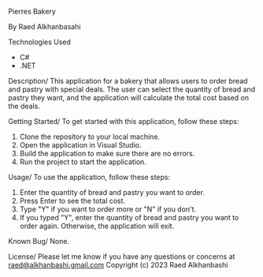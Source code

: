 Pierres Bakery

By Raed Alkhanbasahi

Technologies Used
* C#
* .NET

Description/
This application for a bakery that allows users to order bread and pastry with special deals. The user can select the quantity of bread and pastry they want, and the application will calculate the total cost based on the deals. 

Getting Started/
To get started with this application, follow these steps:
1. Clone the repository to your local machine.
2. Open the application in Visual Studio.
3. Build the application to make sure there are no errors.
4. Run the project to start the application.

Usage/
To use the application, follow these steps:
1. Enter the quantity of bread and pastry you want to order.
2. Press Enter to see the total cost.
3. Type "Y" if you want to order more or "N" if you don't.
4. If you typed "Y", enter the quantity of bread and pastry you want to order again. Otherwise, the application will exit.

Known Bug/
None.

License/
Please let me know if you have any questions or concerns at raed@alkhanbashi.gmail.com
Copyright (c) 2023 Raed Alkhanbashi